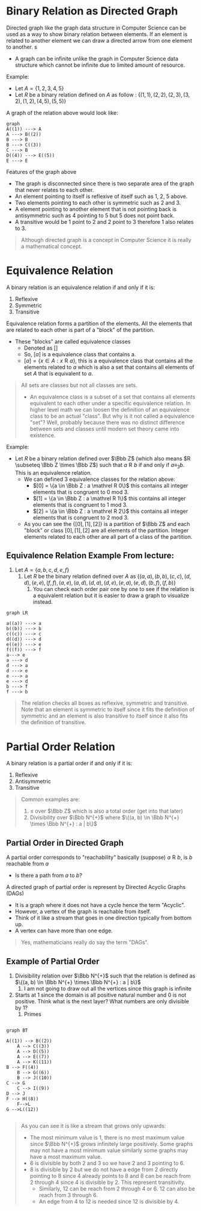 # Binary Relation as Directed Graph

Directed graph like the graph data structure in Computer Science can be used as a way to show binary relation between elements. If an element is related to another element we can draw a directed arrow from one element to another. s
- A graph can be infinite unlike the graph in Computer Science data structure which cannot be infinite due to limited amount of resource. 


Example: 
- Let $A = \{1, 2, 3, 4, 5\}$
- Let $R$ be a binary relation defined on $A$ as follow : $\{(1, 1), (2,2), (2, 3), (3, 2), (1, 2), (4, 5), (5, 5)\}$

A graph of the relation above would look like: 

```mermaid 
graph 
A((1)) ---> A
A ---> B((2))
B ---> B
B ---> C((3))
C ---> B
D((4)) ---> E((5))
E ---> E
```


Features of the graph above
- The graph is disconnected since there is two separate area of the graph that never relates to each other.
- An element pointing to itself is reflexive of itself such as 1, 2, 5 above. 
- Two elements pointing to each other is symmetric such as 2 and 3. 
- A element pointing to another element that is not pointing back is antisymmetric such as 4 pointing to 5 but 5 does not point back. 
- A transitive would be 1 point to 2 and 2 point to 3 therefore 1 also relates to 3. 


>Although directed graph is a concept in Computer Science it is really a mathematical concept. 

# Equivalence Relation 

A binary relation is an equivalence relation if and only if it is:
1. Reflexive
2. Symmetric 
3. Transitive

Equivalence relation forms a partition of the elements. All the elements that are related to each other is part of a "block" of the partition.
- These "blocks" are called equivalence classes 
	- Denoted as $[ ]$ 
	- So, $[a]$ is a equivalence class that contains a. 
	- $[a] = \{x \in A : x \mathrel R a\}$, this is a equivalence class that contains all the elements related to $a$ which is also a set that contains all elements of set $A$ that is equivalent to $a$. 

> All sets are classes but not all classes are sets. 
> - An equivalence class is a subset of a set that contains all elements equivalent to each other under a specific equivalence relation. In higher level math we can loosen the definition of an equivalence class to be an actual "class". But why is it not called a equivalence "set"? Well, probably because there was no distinct difference between sets and classes until modern set theory came into existence. 


Example: 
- Let $R$ be a binary relation defined over $\Bbb Z$ (which also means $R \subseteq \Bbb Z \times \Bbb Z$) such that $a \mathrel R b$ if and only if $a \equiv_3 b$. This is an equivalence relation.
	- We can defined 3 equivalence classes for the relation above: 
		- $[0] = \{a \in \Bbb Z : a \mathrel R 0\}$ this contains all integer elements that is congruent to 0 mod 3.
		- $[1] = \{a \in \Bbb Z : a \mathrel R 1\}$ this contains all integer elements that is congruent to 1 mod 3. 
		- $[2] = \{a \in \Bbb Z : a \mathrel R 2\}$ this contains all integer elements that is congruent to 2 mod 3.
	- As you can see the $\{[0], [1], [2]\}$ is a partition of $\Bbb Z$ and each "block" or class $[0], [1], [2]$ are all elements of the partition. Integer elements related to each other are all part of a class of the partition.


## Equivalence Relation Example From lecture: 

1. Let $A = \{a,b,c,d,e,f\}$ 
	1. Let $R$ be the binary relation defined over $A$ as $\{(a,a),(b,b),(c,c),(d,d),(e,e),(f,f),(a,e),(a,d),(d,a),(d,e),(e,a),(e,d),(b,f),(f,b)\}$
		1. You can check each order pair one by one to see if the relation is a equivalent relation but it is easier to draw a graph to visualize instead.
```mermaid
graph LR

a((a)) ---> a
b((b)) ---> b
c((c)) ---> c
d((d)) ---> d
e((e)) ---> e
f((f)) ---> f
a---> e
a ---> d
d ---> a
d ---> e
e ---> a
e ---> d
b ---> f
f ---> b
```
> The relation checks all boxes as reflexive, symmetric and transitive. Note that an element is symmetric to itself since it fits the definition of symmetric and an element is also transitive to itself since it also fits the definition of transitive.


# Partial Order Relation

A binary relation is a partial order if and only if it is: 
1. Reflexive
2. Antisymmetric
3. Transitive


> Common examples are:
> 1. $\leq$ over $\Bbb Z$ which is also a total order (get into that later)
> 2. Divisibility over $\Bbb N^{+}$ where $\{(a, b) \in \Bbb N^{+} \times \Bbb N^{+} : a | b\}$



## Partial Order in Directed Graph

A partial order corresponds to "reachability" basically (suppose) $a \mathrel R b$, is $b$ reachable from $a$ 
- Is there a path from $a$ to $b$?

A directed graph of partial order is represent by Directed Acyclic Graphs (DAGs)
- It is a graph where it does not have a cycle hence the term "Acyclic".
- However, a vertex of the graph is reachable from itself.
- Think of it like a stream that goes in one direction typically from bottom up. 
- A vertex can have more than one edge. 

> Yes, mathematicians really do say the term "DAGs".

## Example of Partial Order

1. Divisibility relation over $\Bbb N^{+}$ such that the relation is defined as $\{(a, b) \in \Bbb N^{+} \times \Bbb N^{+} : a | b\}$
	1. I am not going to draw out all the vertices since this graph is infinite
2. Starts at 1 since the domain is all positive natural number and 0 is not positive. Think what is the next layer? What numbers are only divisible by 1?
	1. Primes


```mermaid

graph BT

A((1)) --> B((2))
	A --> C((3))
	A --> D((5))
	A --> E((7))
	A --> K((11))
B --> F((4))
	B --> G((6))
	B --> J((10))
C --> G
	C --> I((9))
D --> J
F --> H((8))
	F-->L
G -->L((12))


```
> As you can see it is like a stream that grows only upwards:
> - The most minimum value is 1, there is no most maximum value since $\Bbb N^{+}$ grows infinitely large positively. Some graphs may not have a most minimum value similarly some graphs may have a most maximum value.
> - 6 is divisible by both 2 and 3 so we have 2 and 3 pointing to 6. 
> - 8 is divisible by 2 but we do not have a edge from 2 directly pointing to 8 since 4 already points to 8 and 8 can be reach from 2 through 4 since 4 is divisible by 2. This represent transitivity. 
> 	- Similarly, 12 can be reach from 2 through 4 or 6. 12 can also be reach from 3 through 6. 
> 	- An edge from 4 to 12 is needed since 12 is divisible by 4.

